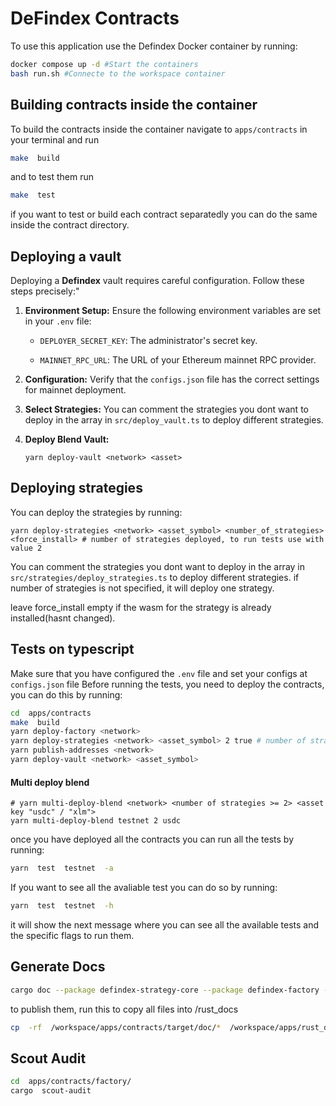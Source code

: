 # DeFindex Contracts
To use this application use the Defindex Docker container by running:
 ``` bash
docker compose up -d #Start the containers
bash run.sh #Connecte to the workspace container
``` 

## Building contracts inside the container

To build the contracts inside the container navigate to `apps/contracts` in your terminal and run
```bash
make  build
```
and to test them run  
```bash
make  test
```
if you want to test or build each contract separatedly you can do the same inside the contract directory.


## Deploying a vault
Deploying a **Defindex** vault requires careful configuration. Follow these steps precisely:"

1.  **Environment Setup:** Ensure the following environment variables are set in your `.env` file:
    
    -   `DEPLOYER_SECRET_KEY`: The administrator's secret key.
        
    -   `MAINNET_RPC_URL`: The URL of your Ethereum mainnet RPC provider.
        
2.  **Configuration:** Verify that the `configs.json` file has the correct settings for mainnet deployment.
    
3.  **Select Strategies:** You can comment the strategies you dont want to deploy in the array in `src/deploy_vault.ts` to deploy different strategies. 
        
4.  **Deploy Blend Vault:**
    ```
    yarn deploy-vault <network> <asset>
    ```

## Deploying strategies
You can deploy the strategies by running:
```
yarn deploy-strategies <network> <asset_symbol> <number_of_strategies> <force_install> # number of strategies deployed, to run tests use with value 2
```
You can comment the strategies you dont want to deploy in the array in `src/strategies/deploy_strategies.ts` to deploy different strategies.
if number of strategies is not specified, it will deploy one strategy.

leave force_install empty if the wasm for the strategy is already installed(hasnt changed).

## Tests on typescript
Make sure that you have configured the `.env` file and set your configs at `configs.json` file
Before running the tests, you need to deploy the contracts, you can do this by running:
```bash
cd  apps/contracts
make  build
yarn deploy-factory <network>
yarn deploy-strategies <network> <asset_symbol> 2 true # number of strategies deployed, to run tests use with value 2
yarn publish-addresses <network>
yarn deploy-vault <network> <asset_symbol>
```
#### Multi deploy blend
```
# yarn multi-deploy-blend <network> <number of strategies >= 2> <asset key "usdc" / "xlm">
yarn multi-deploy-blend testnet 2 usdc
```
once you have deployed all the contracts you can run all the tests by running:
```bash
yarn  test  testnet  -a
```
If you want to see all the avaliable test you can do so by running:
```bash
yarn  test  testnet  -h
```
it will show the next message where you can see all the available tests and the specific flags to run them.


## Generate Docs
```bash
cargo doc --package defindex-strategy-core --package defindex-factory --package defindex-vault --no-deps
```
to publish them, run this to copy all files into /rust_docs
```bash
cp  -rf  /workspace/apps/contracts/target/doc/*  /workspace/apps/rust_docs/
```
## Scout Audit
```bash
cd  apps/contracts/factory/
cargo  scout-audit
```